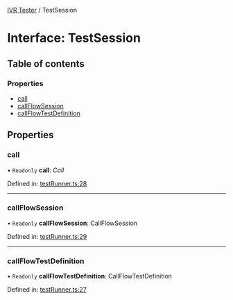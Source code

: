 [IVR Tester](../README.md) / TestSession

# Interface: TestSession

## Table of contents

### Properties

- [call](testsession.md#call)
- [callFlowSession](testsession.md#callflowsession)
- [callFlowTestDefinition](testsession.md#callflowtestdefinition)

## Properties

### call

• `Readonly` **call**: *Call*

Defined in: [testRunner.ts:28](https://github.com/SketchingDev/ivr-tester/blob/2dd1912/packages/ivr-tester/src/testRunner.ts#L28)

___

### callFlowSession

• `Readonly` **callFlowSession**: CallFlowSession

Defined in: [testRunner.ts:29](https://github.com/SketchingDev/ivr-tester/blob/2dd1912/packages/ivr-tester/src/testRunner.ts#L29)

___

### callFlowTestDefinition

• `Readonly` **callFlowTestDefinition**: CallFlowTestDefinition

Defined in: [testRunner.ts:27](https://github.com/SketchingDev/ivr-tester/blob/2dd1912/packages/ivr-tester/src/testRunner.ts#L27)
